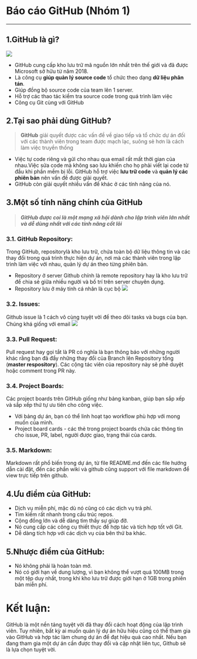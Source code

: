 
# Báo cáo GitHub (Nhóm 1)
---
## 1.GitHub là gì?
![](https://techvccloud.mediacdn.vn/280518386289090560/2021/3/2/023-1614681588418717257234-0-0-767-1366-crop-16146815915111444794187.png)
- GitHub cung cấp kho lưu trữ mã nguồn lớn nhất trên thế giới và đã được Microsoft sở hữu từ năm 2018.
- Là công cụ **giúp quản lý source code** tổ chức theo dạng **dữ liệu phân tán**.
- Giúp đồng bộ source code của team lên 1 server.
- Hỗ trợ các thao tác kiểm tra source code trong quá trình làm việc
- Công cụ Git cùng với GitHub
## 2.Tại sao phải dùng GitHub?
> **GitHub** giải quyết được các vấn đề về giao tiếp và tổ chức dự án đối với các thành viên trong team được mạch lạc, suông sẻ hơn là cách làm việc truyền thống 

- Việc tự code riêng và gửi cho nhau qua email rất mất thời gian của nhau.Việc sửa code mà không sao lưu khiến cho họ phải viết lại code từ đầu khi phần mềm bị lỗi. GitHub hỗ trợ việc **lưu trữ code** và **quản lý các phiên bản** nên vấn đề được giải quyết.
- GitHub còn giải quyết nhiều vấn đề khác ở các tính năng của nó.
## 3.Một số tính năng chính của GitHub
> ##### GitHub được coi là một mạng xã hội dành cho lập trình viên lớn nhất và dễ dùng nhất với các tính năng cốt lõi
### 3.1. GitHub Repository:
Trong GitHub, repositorylà kho lưu trữ, chứa toàn bộ dữ liệu thông tin và các thay đổi trong quá trình thực hiện dự án, nơi mà các thành viên trong lập trình làm việc với nhau, quản lý dự án theo từng phiên bản.
- Repository ở server Github chính là remote repository hay là kho lưu trữ để chia sẻ giữa nhiều người và bố trí trên server chuyên dụng.
- Repository lưu ở máy tính cá nhân là cục bộ
![](https://s1.o7planning.com/vi/13081/images/64412128.png)
### 3.2. Issues:
Github issue là 1 cách vô cùng tuyệt vời để theo dõi tasks và bugs của bạn. Chúng khá giống với email 
![](https://blog.haposoft.com/content/images/2021/06/navigation-highlight.png)
### 3.3. Pull Request:
Pull request hay gọi tắt là PR có nghĩa là bạn thông báo với những người khác rằng bạn đã đẩy những thay đổi của Branch lên Repository tổng (**master respository**). Các cộng tác viên của repository này sẽ phê duyệt hoặc comment trong PR này.
### 3.4. Project Boards:
Các project boards trên GitHub giống như bảng kanban, giúp bạn sắp xếp và sắp xếp thứ tự ưu tiên cho công việc.
-  Với bảng dự án, bạn có thể linh hoạt tạo workflow phù hợp với mong muốn của mình.
-  Project board cards - các thẻ trong project boards chứa các thông tin cho issue, PR, label, người được giao, trạng thái của cards.
### 3.5. Markdown:
Markdown rất phổ biến trong dự án, từ file README.md đến các file hướng dẫn cài đặt, đến các phần wiki và github cũng support với file markdown để view trực tiếp trên github.
## 4.Ưu điểm của GitHub:
- Dịch vụ miễn phí, mặc dù nó cũng có các dịch vụ trả phí.
- Tìm kiếm rất nhanh trong cấu trúc repos.
- Cộng đồng lớn và dễ dàng tìm thấy sự giúp đỡ.
- Nó cung cấp các công cụ thiết thực để hợp tác và tích hợp tốt với Git.
- Dễ dàng tích hợp với các dịch vụ của bên thứ ba khác.

## 5.Nhược điểm của GitHub:
- Nó không phải là hoàn toàn mở.
- Nó có giới hạn về dung lượng, vì bạn không thể vượt quá 100MB trong một tệp duy nhất, trong khi kho lưu trữ được giới hạn ở 1GB trong phiên bản miễn phí.
# Kết luận:
GitHub là một nền tảng tuyệt vời đã thay đổi cách hoạt động của lập trình viên. Tuy nhiên, bất kỳ ai muốn quản lý dự án hữu hiệu cũng có thể tham gia vào GitHub và hợp tác làm chung dự án để đạt hiệu quả cao nhất. Nếu bạn đang tham gia một dự án cần được thay đổi và cập nhật liên tục, Github sẽ là lựa chọn tuyệt vời.